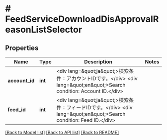 # # FeedServiceDownloadDisApprovalReasonListSelector

## Properties

Name | Type | Description | Notes
------------ | ------------- | ------------- | -------------
**account_id** | **int** | &lt;div lang&#x3D;\&quot;ja\&quot;&gt;検索条件：アカウントIDです。&lt;/div&gt; &lt;div lang&#x3D;\&quot;en\&quot;&gt;Search condition: Account ID.&lt;/div&gt; |
**feed_id** | **int** | &lt;div lang&#x3D;\&quot;ja\&quot;&gt;検索条件：フィードIDです。&lt;/div&gt; &lt;div lang&#x3D;\&quot;en\&quot;&gt;Search condition: Feed ID.&lt;/div&gt; |

[[Back to Model list]](../../README.md#models) [[Back to API list]](../../README.md#endpoints) [[Back to README]](../../README.md)
